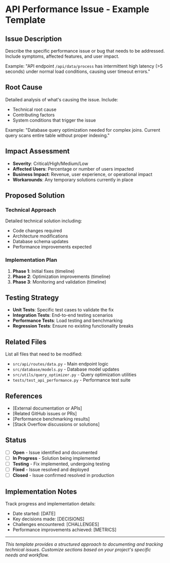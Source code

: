 # API Performance Issue - Example Template

## Issue Description

Describe the specific performance issue or bug that needs to be addressed. Include symptoms, affected features, and user impact.

Example: "API endpoint `/api/data/process` has intermittent high latency (>5 seconds) under normal load conditions, causing user timeout errors."

## Root Cause

Detailed analysis of what's causing the issue. Include:

-   Technical root cause
-   Contributing factors
-   System conditions that trigger the issue

Example: "Database query optimization needed for complex joins. Current query scans entire table without proper indexing."

## Impact Assessment

-   **Severity**: Critical/High/Medium/Low
-   **Affected Users**: Percentage or number of users impacted
-   **Business Impact**: Revenue, user experience, or operational impact
-   **Workarounds**: Any temporary solutions currently in place

## Proposed Solution

### Technical Approach

Detailed technical solution including:

-   Code changes required
-   Architecture modifications
-   Database schema updates
-   Performance improvements expected

### Implementation Plan

1. **Phase 1**: Initial fixes (timeline)
2. **Phase 2**: Optimization improvements (timeline)
3. **Phase 3**: Monitoring and validation (timeline)

## Testing Strategy

-   **Unit Tests**: Specific test cases to validate the fix
-   **Integration Tests**: End-to-end testing scenarios
-   **Performance Tests**: Load testing and benchmarking
-   **Regression Tests**: Ensure no existing functionality breaks

## Related Files

List all files that need to be modified:

-   `src/api/routes/data.py` - Main endpoint logic
-   `src/database/models.py` - Database model updates
-   `src/utils/query_optimizer.py` - Query optimization utilities
-   `tests/test_api_performance.py` - Performance test suite

## References

-   [External documentation or APIs]
-   [Related GitHub issues or PRs]
-   [Performance benchmarking results]
-   [Stack Overflow discussions or solutions]

## Status

-   [ ] **Open** - Issue identified and documented
-   [ ] **In Progress** - Solution being implemented
-   [ ] **Testing** - Fix implemented, undergoing testing
-   [ ] **Fixed** - Issue resolved and deployed
-   [ ] **Closed** - Issue confirmed resolved in production

## Implementation Notes

Track progress and implementation details:

-   Date started: [DATE]
-   Key decisions made: [DECISIONS]
-   Challenges encountered: [CHALLENGES]
-   Performance improvements achieved: [METRICS]

---

_This template provides a structured approach to documenting and tracking technical issues. Customize sections based on your project's specific needs and workflow._
